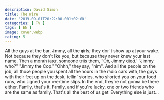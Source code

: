 ```yaml
---
description: David Simon
title: The Wire
date: '2019-09-01T20:22:00.001+02:00'
categories: [ TV ]
tags: [ EN ]
image: cover.webp
rating: 5
---
```


All the guys at the bar, Jimmy, all the girls; they don't show up at  your wake. Not because they don't like you, but because they never knew  your last name. Then a month later, someone tells them, "Oh, Jimmy  died." "Jimmy who?" "Jimmy the Cop." "Ohhh," they say, "him". And all  the people on the job, all those people you spent all the hours in the  radio cars with, the guys with their feet up on the desk, tellin'  stories, who shorted you on your food runs, who signed your overtime  slips. In the end, they're not gonna be there either. Family, that's it.  Family, and if you're lucky, one or two friends who are the same as  family. That's all the best of us get. Everything else is just...
